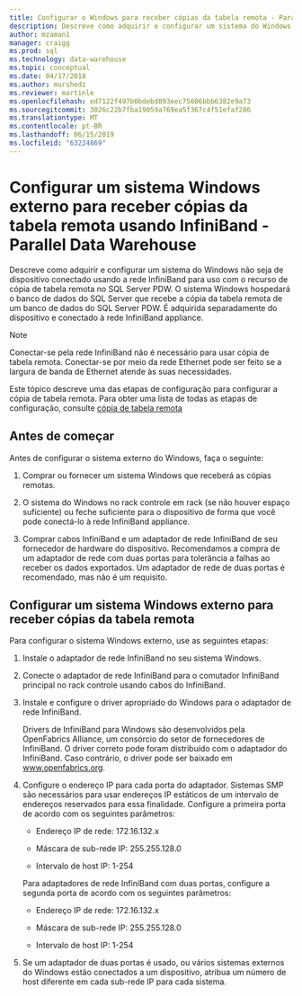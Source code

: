 ```yaml
---
title: Configurar o Windows para receber cópias da tabela remota - Parallel Data Warehouse | Microsoft Docs
description: Descreve como adquirir e configurar um sistema do Windows não seja de dispositivo conectado usando a rede InfiniBand para uso com o recurso de cópia de tabela remota no Parallel Data Warehouse. O sistema Windows hospedará o banco de dados do SQL Server que recebe a cópia da tabela remota de um banco de dados do SQL Server PDW. É adquirida separadamente do dispositivo e conectado à rede InfiniBand appliance.
author: mzaman1
manager: craigg
ms.prod: sql
ms.technology: data-warehouse
ms.topic: conceptual
ms.date: 04/17/2018
ms.author: murshedz
ms.reviewer: martinle
ms.openlocfilehash: ed7122f497b0bdebd893eec75606bbb6382e9a73
ms.sourcegitcommit: 3026c22b7fba19059a769ea5f367c4f51efaf286
ms.translationtype: MT
ms.contentlocale: pt-BR
ms.lasthandoff: 06/15/2019
ms.locfileid: "63224869"
---
```

# <a name="configure-an-external-windows-system-to-receive-remote-table-copies-using-infiniband---parallel-data-warehouse"></a>Configurar um sistema Windows externo para receber cópias da tabela remota usando InfiniBand - Parallel Data Warehouse
Descreve como adquirir e configurar um sistema do Windows não seja de dispositivo conectado usando a rede InfiniBand para uso com o recurso de cópia de tabela remota no SQL Server PDW. O sistema Windows hospedará o banco de dados do SQL Server que recebe a cópia da tabela remota de um banco de dados do SQL Server PDW. É adquirida separadamente do dispositivo e conectado à rede InfiniBand appliance.  
  
> [!NOTE]  
> Conectar-se pela rede InfiniBand não é necessário para usar cópia de tabela remota. Conectar-se por meio da rede Ethernet pode ser feito se a largura de banda de Ethernet atende às suas necessidades.  
  
Este tópico descreve uma das etapas de configuração para configurar a cópia de tabela remota. Para obter uma lista de todas as etapas de configuração, consulte [cópia de tabela remota](remote-table-copy.md)  
  
## <a name="before-you-begin"></a>Antes de começar  
Antes de configurar o sistema externo do Windows, faça o seguinte:  
  
1.  Comprar ou fornecer um sistema Windows que receberá as cópias remotas.  
  
2.  O sistema do Windows no rack controle em rack (se não houver espaço suficiente) ou feche suficiente para o dispositivo de forma que você pode conectá-lo à rede InfiniBand appliance.  
  
3.  Comprar cabos InfiniBand e um adaptador de rede InfiniBand de seu fornecedor de hardware do dispositivo. Recomendamos a compra de um adaptador de rede com duas portas para tolerância a falhas ao receber os dados exportados. Um adaptador de rede de duas portas é recomendado, mas não é um requisito.  
  
## <a name="HowToWindows"></a>Configurar um sistema Windows externo para receber cópias da tabela remota  
Para configurar o sistema Windows externo, use as seguintes etapas:  
  
1.  Instale o adaptador de rede InfiniBand no seu sistema Windows.  
  
2.  Conecte o adaptador de rede InfiniBand para o comutador InfiniBand principal no rack controle usando cabos do InfiniBand.  
  
3.  Instale e configure o driver apropriado do Windows para o adaptador de rede InfiniBand.  
  
    Drivers de InfiniBand para Windows são desenvolvidos pela OpenFabrics Alliance, um consórcio do setor de fornecedores de InfiniBand.  O driver correto pode foram distribuído com o adaptador do InfiniBand. Caso contrário, o driver pode ser baixado em www.openfabrics.org.  
  
4.  Configure o endereço IP para cada porta do adaptador. Sistemas SMP são necessários para usar endereços IP estáticos de um intervalo de endereços reservados para essa finalidade. Configure a primeira porta de acordo com os seguintes parâmetros:  
  
    -   Endereço IP de rede: 172.16.132.x  
  
    -   Máscara de sub-rede IP: 255.255.128.0  
  
    -   Intervalo de host IP: 1-254  
  
    Para adaptadores de rede InfiniBand com duas portas, configure a segunda porta de acordo com os seguintes parâmetros:  
  
    -   Endereço IP de rede: 172.16.132.x  
  
    -   Máscara de sub-rede IP: 255.255.128.0  
  
    -   Intervalo de host IP: 1-254  
  
5.  Se um adaptador de duas portas é usado, ou vários sistemas externos do Windows estão conectados a um dispositivo, atribua um número de host diferente em cada sub-rede IP para cada sistema.  
  
<!-- MISSING LINKS 
## See Also  
[Common Metadata Query Examples &#40;SQL Server PDW&#41;](../sqlpdw/common-metadata-query-examples-sql-server-pdw.md)  
-->
  
